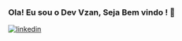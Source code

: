 ### Ola! Eu sou o Dev Vzan, Seja Bem vindo ! 👋

[![linkedin](https://img.shields.io/badge/LinkedIn-0077B5?style=for-the-badge&logo=linkedin&logoColor=white)](https://www.linkedin.com/in/gabriel19br/)

